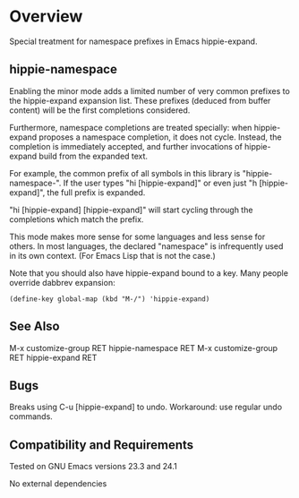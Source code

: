 Overview
=========
Special treatment for namespace prefixes in Emacs hippie-expand.

hippie-namespace
----------------
Enabling the minor mode adds a limited number of very common
prefixes to the hippie-expand expansion list.  These prefixes
(deduced from buffer content) will be the first completions
considered.

Furthermore, namespace completions are treated specially: when
hippie-expand proposes a namespace completion, it does not cycle.
Instead, the completion is immediately accepted, and further
invocations of hippie-expand build from the expanded text.

For example, the common prefix of all symbols in this library is
"hippie-namespace-".  If the user types "hi [hippie-expand]" or
even just "h [hippie-expand]", the full prefix is expanded.

"hi [hippie-expand] [hippie-expand]" will start cycling through the
completions which match the prefix.

This mode makes more sense for some languages and less sense for
others.  In most languages, the declared "namespace" is
infrequently used in its own context.  (For Emacs Lisp that is
not the case.)

Note that you should also have hippie-expand bound to a key.
Many people override dabbrev expansion:

	(define-key global-map (kbd "M-/") 'hippie-expand)

See Also
--------
M-x customize-group RET hippie-namespace RET
M-x customize-group RET hippie-expand RET

Bugs
----
Breaks using C-u [hippie-expand] to undo. Workaround: use
regular undo commands.

Compatibility and Requirements
------------------------------
Tested on GNU Emacs versions 23.3 and 24.1

No external dependencies

